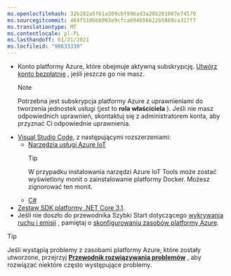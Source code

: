 ```yaml
---
ms.openlocfilehash: 32b282a5f61a309cbf996ad3a28b201007e74579
ms.sourcegitcommit: 484f510bbb093e9cfca694b56622b5860ca317f7
ms.translationtype: MT
ms.contentlocale: pl-PL
ms.lasthandoff: 01/21/2021
ms.locfileid: "98633330"
---
```

* Konto platformy Azure, które obejmuje aktywną subskrypcję. [Utwórz konto bezpłatnie](https://azure.microsoft.com/free/?WT.mc_id=A261C142F) , jeśli jeszcze go nie masz.
  > [!NOTE]
  > Potrzebna jest subskrypcja platformy Azure z uprawnieniami do tworzenia jednostek usługi (jest to **rola właściciela** ). Jeśli nie masz odpowiednich uprawnień, skontaktuj się z administratorem konta, aby przyznać Ci odpowiednie uprawnienia. 
* [Visual Studio Code](https://code.visualstudio.com/), z następującymi rozszerzeniami:
    * [Narzędzia usługi Azure IoT](https://marketplace.visualstudio.com/items?itemName=vsciot-vscode.azure-iot-tools)
        > [!TIP]
        > W przypadku instalowania narzędzi Azure IoT Tools może zostać wyświetlony monit o zainstalowanie platformy Docker. Możesz zignorować ten monit.
    * [C#](https://marketplace.visualstudio.com/items?itemName=ms-dotnettools.csharp)
* [Zestaw SDK platformy .NET Core 3,1](https://dotnet.microsoft.com/download/dotnet-core/3.1).
* Jeśli nie doszło do przewodnika Szybki Start dotyczącego [wykrywania ruchu i emisji](../../../detect-motion-emit-events-quickstart.md) , pamiętaj o [skonfigurowaniu zasobów platformy Azure](../../../detect-motion-emit-events-quickstart.md#set-up-azure-resources).

> [!TIP]
> Jeśli wystąpią problemy z zasobami platformy Azure, które zostały utworzone, przejrzyj **[Przewodnik rozwiązywania problemów](../../../troubleshoot-how-to.md#common-error-resolutions)** , aby rozwiązać niektóre często występujące problemy.
